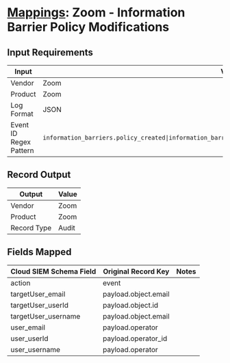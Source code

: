 # [Mappings](README.md): Zoom - Information Barrier Policy Modifications

## Input Requirements

|Input|Value|
|-----|-----|
|Vendor|Zoom|
|Product|Zoom|
|Log Format|JSON|
|Event ID Regex Pattern|`information_barriers.policy_created\|information_barriers.policy_deleted\|information_barriers.policy_updated`|

## Record Output

|Output|Value|
|------|-----|
|Vendor|Zoom|
|Product|Zoom|
|Record Type|Audit|

## Fields Mapped

|Cloud SIEM Schema Field|Original Record Key|Notes|
|-----------------------|-------------------|-----|
|action|event||
|targetUser_email|payload.object.email||
|targetUser_userId|payload.object.id||
|targetUser_username|payload.object.email||
|user_email|payload.operator||
|user_userId|payload.operator_id||
|user_username|payload.operator||

